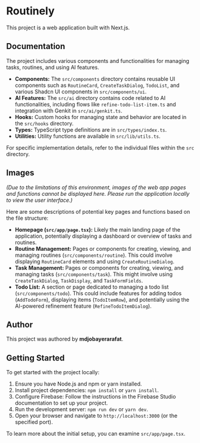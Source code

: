 # Routinely

This project is a web application built with Next.js.

## Documentation

The project includes various components and functionalities for managing tasks, routines, and using AI features.

*   **Components:** The `src/components` directory contains reusable UI components such as `RoutineCard`, `CreateTaskDialog`, `TodoList`, and various Shadcn UI components in `src/components/ui`.
*   **AI Features:** The `src/ai` directory contains code related to AI functionalities, including flows like `refine-todo-list-item.ts` and integration with Genkit in `src/ai/genkit.ts`.
*   **Hooks:** Custom hooks for managing state and behavior are located in the `src/hooks` directory.
*   **Types:** TypeScript type definitions are in `src/types/index.ts`.
*   **Utilities:** Utility functions are available in `src/lib/utils.ts`.

For specific implementation details, refer to the individual files within the `src` directory.

## Images

*(Due to the limitations of this environment, images of the web app pages and functions cannot be displayed here. Please run the application locally to view the user interface.)*

Here are some descriptions of potential key pages and functions based on the file structure:

*   **Homepage (`src/app/page.tsx`):** Likely the main landing page of the application, potentially displaying a dashboard or overview of tasks and routines.
*   **Routine Management:** Pages or components for creating, viewing, and managing routines (`src/components/routine`). This could involve displaying `RoutineCard` elements and using `CreateRoutineDialog`.
*   **Task Management:** Pages or components for creating, viewing, and managing tasks (`src/components/task`). This might involve using `CreateTaskDialog`, `TaskDisplay`, and `TaskFormFields`.
*   **Todo List:** A section or page dedicated to managing a todo list (`src/components/todo`). This could include features for adding todos (`AddTodoForm`), displaying items (`TodoItemRow`), and potentially using the AI-powered refinement feature (`RefineTodoItemDialog`).

## Author

This project was authored by **mdjobayerarafat**.

## Getting Started

To get started with the project locally:

1.  Ensure you have Node.js and npm or yarn installed.
2.  Install project dependencies: `npm install` or `yarn install`.
3.  Configure Firebase: Follow the instructions in the Firebase Studio documentation to set up your project.
4.  Run the development server: `npm run dev` or `yarn dev`.
5.  Open your browser and navigate to `http://localhost:3000` (or the specified port).

To learn more about the initial setup, you can examine `src/app/page.tsx`.

